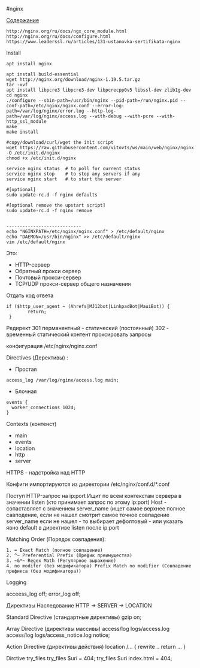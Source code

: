 #nginx

[Содержание](../readme.md)



```URL
http://nginx.org/ru/docs/ngx_core_module.html
http://nginx.org/ru/docs/configure.html
https://www.leaderssl.ru/articles/131-ustanovka-sertifikata-nginx
```


Install
```
apt install nginx
```

```
apt install build-essential
wget http://nginx.org/download/nginx-1.19.5.tar.gz
tar -xvf 
apt install libpcre3 libpcre3-dev libpcrecpp0v5 libssl-dev zlib1g-dev
cd nginx
./configure --sbin-path=/usr/bin/nginx --pid-path=/run/nginx.pid --conf-path=/etc/nginx/nginx.conf --error-log-path=/var/log/nginx/error.log --http-log-path=/var/log/nginx/access.log --with-debug --with-pcre --with-http_ssl_module
make
make install

#copy/download/curl/wget the init script
wget https://raw.githubusercontent.com/vitovts/ws/main/web/nginx/nginx -O /etc/init.d/nginx
chmod +x /etc/init.d/nginx

service nginx status  # to poll for current status
service nginx stop    # to stop any servers if any
service nginx start   # to start the server

#[optional] 
sudo update-rc.d -f nginx defaults

#[optional remove the upstart script]
sudo update-rc.d -f nginx remove


----------------------------
echo "NGINXPATH=/etc/nginx/nginx.conf" > /etc/default/nginx
echo "DAEMON=/usr/bin/nginx" >> /etc/default/nginx
vim /etc/default/nginx
```


Это: 
- HTTP-сервер
- Обратный прокси сервер
- Почтовый прокси-сервер
- TCP/UDP прокси-сервер общего назначения


Отдать код ответа
```
if ($http_user_agent ~ (Ahrefs|MJ12bot|LinkpadBot|MauiBot)) {
        return;
 }
 ```
 
Редирект
301 перманентный - статический (постоянный) 
302              - временный
статический контент
проксировать запросы


конфигурация
/etc/nginx/nginx.conf


Directives (Дерективы) :
- Простая
```
access_log /var/log/nginx/access.log main;
```
- Блочная 
```
events {
  worker_connections 1024;
}
```

Contexts (контенст)

- main
- events
- location
- http
- server

HTTPS - надстройка над HTTP

Конфиги импортируются из директории /etc/nginx/conf.d/*.conf

Поступ HTTP-запрос на ip:port
Ищит по всем контекстам сервера в значении listen (кто принимает запрос по этому ip:port)
Host - сопаставляет с значением server_name (ищет самое верхнее полное савподение, если не нашел смотрит самое точное совпадение server_name 
если не нашел - то выбирает дефолтовый - или указать явно default в директиве listen после ip:port




Matching Order (Порядок совпадения):
```
1. = Exact Match (полное совпадение)
2. ^~ Preferential Prefix (Префик преимущества)
3. ~&*~ Regex Math (Регулярное выражение)
4. no modifer (без модификатора) Prefix Match no modifier (Совпадение префикса (без модификатора))
```

Logging

acceess_log off;
error_log off;

Директивы
Наследование
HTTP -> SERVER -> LOCATION

Standard Directive (стандартные директивы)
gzip on;

Array Directive (директивы массивы)
access/log logs/access.log
access/log logs/access_notice.log notice;

Action Directive (директивы действия)
location /... {
 rewrite ..
 return ...
}

Dirctive try_files
try_files $uri = 404;
try_files $uri index.html = 404;








